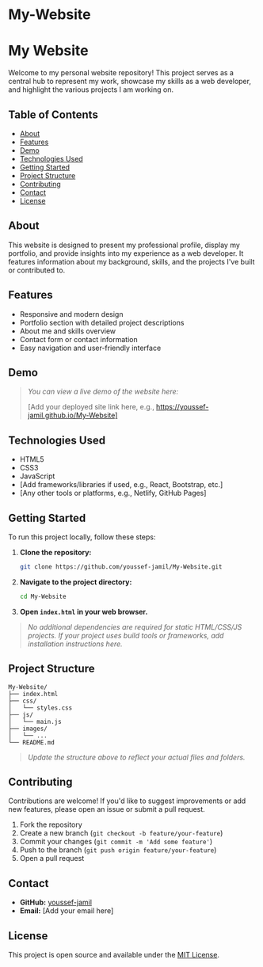 ﻿# My-Website
# My Website

Welcome to my personal website repository! This project serves as a central hub to represent my work, showcase my skills as a web developer, and highlight the various projects I am working on.

## Table of Contents

- [About](#about)
- [Features](#features)
- [Demo](#demo)
- [Technologies Used](#technologies-used)
- [Getting Started](#getting-started)
- [Project Structure](#project-structure)
- [Contributing](#contributing)
- [Contact](#contact)
- [License](#license)

## About

This website is designed to present my professional profile, display my portfolio, and provide insights into my experience as a web developer. It features information about my background, skills, and the projects I've built or contributed to.

## Features

- Responsive and modern design
- Portfolio section with detailed project descriptions
- About me and skills overview
- Contact form or contact information
- Easy navigation and user-friendly interface

## Demo

> _You can view a live demo of the website here:_
>
> [Add your deployed site link here, e.g., https://youssef-jamil.github.io/My-Website]

## Technologies Used

- HTML5
- CSS3
- JavaScript
- [Add frameworks/libraries if used, e.g., React, Bootstrap, etc.]
- [Any other tools or platforms, e.g., Netlify, GitHub Pages]

## Getting Started

To run this project locally, follow these steps:

1. **Clone the repository:**
   ```bash
   git clone https://github.com/youssef-jamil/My-Website.git
   ```
2. **Navigate to the project directory:**
   ```bash
   cd My-Website
   ```
3. **Open `index.html` in your web browser.**

> _No additional dependencies are required for static HTML/CSS/JS projects. If your project uses build tools or frameworks, add installation instructions here._

## Project Structure

```
My-Website/
├── index.html
├── css/
│   └── styles.css
├── js/
│   └── main.js
├── images/
│   └── ...
└── README.md
```

> _Update the structure above to reflect your actual files and folders._

## Contributing

Contributions are welcome! If you'd like to suggest improvements or add new features, please open an issue or submit a pull request.

1. Fork the repository
2. Create a new branch (`git checkout -b feature/your-feature`)
3. Commit your changes (`git commit -m 'Add some feature'`)
4. Push to the branch (`git push origin feature/your-feature`)
5. Open a pull request

## Contact

- **GitHub:** [youssef-jamil](https://github.com/youssef-jamil)
- **Email:** [Add your email here]

## License

This project is open source and available under the [MIT License](LICENSE).
